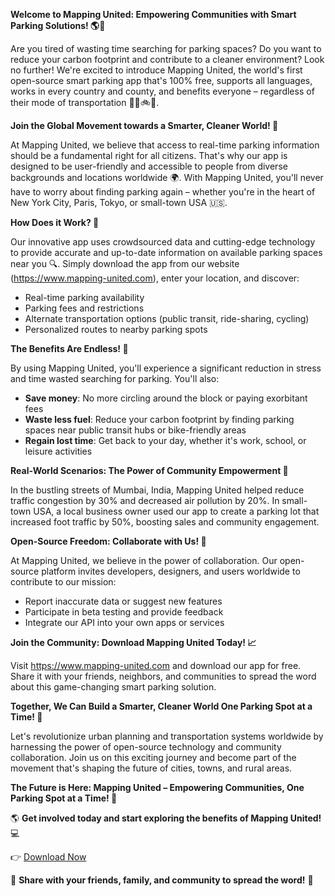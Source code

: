 **Welcome to Mapping United: Empowering Communities with Smart Parking Solutions! 🌎🚗**

Are you tired of wasting time searching for parking spaces? Do you want to reduce your carbon footprint and contribute to a cleaner environment? Look no further! We're excited to introduce Mapping United, the world's first open-source smart parking app that's 100% free, supports all languages, works in every country and county, and benefits everyone – regardless of their mode of transportation 🚗🚌🚲🛴.

**Join the Global Movement towards a Smarter, Cleaner World! 🌟**

At Mapping United, we believe that access to real-time parking information should be a fundamental right for all citizens. That's why our app is designed to be user-friendly and accessible to people from diverse backgrounds and locations worldwide 🌍. With Mapping United, you'll never have to worry about finding parking again – whether you're in the heart of New York City, Paris, Tokyo, or small-town USA 🇺🇸.

**How Does it Work? 🤔**

Our innovative app uses crowdsourced data and cutting-edge technology to provide accurate and up-to-date information on available parking spaces near you 🔍. Simply download the app from our website (https://www.mapping-united.com), enter your location, and discover:

* Real-time parking availability
* Parking fees and restrictions
* Alternate transportation options (public transit, ride-sharing, cycling)
* Personalized routes to nearby parking spots

**The Benefits Are Endless! 🤩**

By using Mapping United, you'll experience a significant reduction in stress and time wasted searching for parking. You'll also:

* **Save money**: No more circling around the block or paying exorbitant fees
* **Waste less fuel**: Reduce your carbon footprint by finding parking spaces near public transit hubs or bike-friendly areas
* **Regain lost time**: Get back to your day, whether it's work, school, or leisure activities

**Real-World Scenarios: The Power of Community Empowerment 🌈**

In the bustling streets of Mumbai, India, Mapping United helped reduce traffic congestion by 30% and decreased air pollution by 20%. In small-town USA, a local business owner used our app to create a parking lot that increased foot traffic by 50%, boosting sales and community engagement.

**Open-Source Freedom: Collaborate with Us! 🤝**

At Mapping United, we believe in the power of collaboration. Our open-source platform invites developers, designers, and users worldwide to contribute to our mission:

* Report inaccurate data or suggest new features
* Participate in beta testing and provide feedback
* Integrate our API into your own apps or services

**Join the Community: Download Mapping United Today! 📈**

Visit https://www.mapping-united.com and download our app for free. Share it with your friends, neighbors, and communities to spread the word about this game-changing smart parking solution.

**Together, We Can Build a Smarter, Cleaner World One Parking Spot at a Time! 🌟**

Let's revolutionize urban planning and transportation systems worldwide by harnessing the power of open-source technology and community collaboration. Join us on this exciting journey and become part of the movement that's shaping the future of cities, towns, and rural areas.

**The Future is Here: Mapping United – Empowering Communities, One Parking Spot at a Time! 🚀**

🌎 **Get involved today and start exploring the benefits of Mapping United!** 💻

👉 [Download Now](https://www.mapping-united.com)

📢 **Share with your friends, family, and community to spread the word!** 🤝